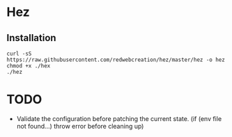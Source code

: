 # Hez

## Installation

```
curl -sS https://raw.githubusercontent.com/redwebcreation/hez/master/hez -o hez
chmod +x ./hex
./hez
```

# TODO

* Validate the configuration before patching the current state. (if (env file not found...) throw error before cleaning up)